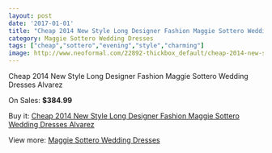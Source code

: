 ```yaml
---
layout: post
date: '2017-01-01'
title: "Cheap 2014 New Style Long Designer Fashion Maggie Sottero Wedding Dresses Alvarez"
category: Maggie Sottero Wedding Dresses
tags: ["cheap","sottero","evening","style","charming"]
image: http://www.neoformal.com/22892-thickbox_default/cheap-2014-new-style-long-designer-fashion-maggie-sottero-wedding-dresses-alvarez.jpg
---
```

Cheap 2014 New Style Long Designer Fashion Maggie Sottero Wedding Dresses Alvarez

On Sales: **$384.99**
<a href="https://www.neoformal.com/en/maggie-sottero-wedding-dresses-2014/7619-cheap-2014-new-style-long-designer-fashion-maggie-sottero-wedding-dresses-alvarez.html"><amp-img layout="responsive" width="600" height="600" src="//www.neoformal.com/22892-thickbox_default/cheap-2014-new-style-long-designer-fashion-maggie-sottero-wedding-dresses-alvarez.jpg" alt="Cheap 2014 New Style Long Designer Fashion Maggie Sottero Wedding Dresses Alvarez 0" /></a>
<a href="https://www.neoformal.com/en/maggie-sottero-wedding-dresses-2014/7619-cheap-2014-new-style-long-designer-fashion-maggie-sottero-wedding-dresses-alvarez.html"><amp-img layout="responsive" width="600" height="600" src="//www.neoformal.com/22893-thickbox_default/cheap-2014-new-style-long-designer-fashion-maggie-sottero-wedding-dresses-alvarez.jpg" alt="Cheap 2014 New Style Long Designer Fashion Maggie Sottero Wedding Dresses Alvarez 1" /></a>

Buy it: [Cheap 2014 New Style Long Designer Fashion Maggie Sottero Wedding Dresses Alvarez](https://www.neoformal.com/en/maggie-sottero-wedding-dresses-2014/7619-cheap-2014-new-style-long-designer-fashion-maggie-sottero-wedding-dresses-alvarez.html "Cheap 2014 New Style Long Designer Fashion Maggie Sottero Wedding Dresses Alvarez")

View more: [Maggie Sottero Wedding Dresses](https://www.neoformal.com/en/123-maggie-sottero-wedding-dresses-2014 "Maggie Sottero Wedding Dresses")